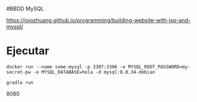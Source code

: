 #BBDD MySQL




https://jojozhuang.github.io/programming/building-website-with-jsp-and-mysql/





# Ejecutar
```
docker run --name some-mysql -p 3307:3306 -e MYSQL_ROOT_PASSWORD=my-secret-pw -e MYSQL_DATABASE=hola -d mysql:8.0.34-debian

gradle run
```


8080